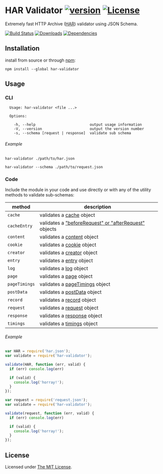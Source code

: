 # HAR Validator [![version][npm-version]][npm-url] [![License][npm-license]][license-url]

Extremely fast HTTP Archive ([HAR](http://www.softwareishard.com/blog/har-12-spec/)) validator using JSON Schema.

[![Build Status][travis-image]][travis-url]
[![Downloads][npm-downloads]][npm-url]
[![Dependencies][david-image]][david-url]

## Installation

install from source or through [npm](https://www.npmjs.com/):

```shell
npm install --global har-validator
```

## Usage

### CLI

```
  Usage: har-validator <file ...>

  Options:

    -h, --help                         output usage information
    -V, --version                      output the version number
    -s, --schema [request | response]  validate sub schema
```

###### Example


```shell
har-validator ./path/to/har.json

har-validator --schema ./path/to/request.json
```

### Code

Include the module in your code and use directly or with any of the utility methods to validate sub-schemas:

| method        | description                                                                                               |
| ------------- | --------------------------------------------------------------------------------------------------------- |
| `cache`       | validates a [cache](http://www.softwareishard.com/blog/har-12-spec/#cache) object                         |
| `cacheEntry`  | validates a ["beforeRequest" or "afterRequest"](http://www.softwareishard.com/blog/har-12-spec/#cache) objects |
| `content`     | validates a [content](http://www.softwareishard.com/blog/har-12-spec/#content) object                     |
| `cookie`      | validates a [cookie](http://www.softwareishard.com/blog/har-12-spec/#cookie) object                       |
| `creator`     | validates a [creator](http://www.softwareishard.com/blog/har-12-spec/#creator) object                     |
| `entry`       | validates a [entry](http://www.softwareishard.com/blog/har-12-spec/#entry) object                         |
| `log`         | validates a [log](http://www.softwareishard.com/blog/har-12-spec/#log) object                             |
| `page`        | validates a [page](http://www.softwareishard.com/blog/har-12-spec/#page) object                           |
| `pageTimings` | validates a [pageTimings](http://www.softwareishard.com/blog/har-12-spec/#pageTimings) object             |
| `postData`    | validates a [postData](http://www.softwareishard.com/blog/har-12-spec/#postData) object                   |
| `record`      | validates a [record](http://www.softwareishard.com/blog/har-12-spec/#headers) object                      |
| `request`     | validates a [request](http://www.softwareishard.com/blog/har-12-spec/#request) object                     |
| `response`    | validates a [response](http://www.softwareishard.com/blog/har-12-spec/#response) object                   |
| `timings`     | validates a [timings](http://www.softwareishard.com/blog/har-12-spec/#timings) object                     |

###### Example

```js
var HAR = require('har.json');
var validate = require('har-validator');

validate(HAR, function (err, valid) {
  if (err) console.log(err)

  if (valid) {
    console.log('horray!');
  }
});
```

```js
var request = require('request.json');
var validate = require('har-validator');

validate(request, function (err, valid) {
  if (err) console.log(err)

  if (valid) {
    console.log('horray!');
  }
});
```

## License

Licensed under [The MIT License](LICENSE).

[license-url]: https://github.com/ahmadnassri/har-validator/blob/master/LICENSE

[travis-url]: https://travis-ci.org/ahmadnassri/har-validator
[travis-image]: https://img.shields.io/travis/ahmadnassri/har-validator.svg?style=flat-square

[npm-url]: https://www.npmjs.com/package/har-validator
[npm-license]: https://img.shields.io/npm/l/har-validator.svg?style=flat-square
[npm-version]: https://img.shields.io/npm/v/har-validator.svg?style=flat-square
[npm-downloads]: https://img.shields.io/npm/dm/har-validator.svg?style=flat-square

[david-url]: https://david-dm.org/ahmadnassri/har-validator
[david-image]: https://img.shields.io/david/ahmadnassri/har-validator.svg?style=flat-square
